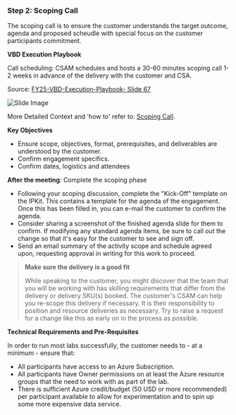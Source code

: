 <!--- Scoping ---> 
<!--- file last updated: 20241031 --->

### Step 2: Scoping Call

The scoping call is to ensure the customer understands the target outcome, agenda and proposed scheudle with special focus on the customer participants commitment.

**VBD Execution Playbook**

Call scheduling: CSAM schedules and hosts a 30-60 minutes scoping call 1-2 weeks in advance of the delivery with the customer and CSA.

Source: [FY25-VBD-Execution-Playbook- Slide 67](http://aka.ms/vbd)

![Slide Image](~/VBD-FY24/media/VBD_PreScoping-Scoping.png) 

More Detailed Context and 'how to' refer to: [Scoping Call](https://eng.ms/docs/microsoft-customer-partner-solutions-mcaps/customer-experience-and-support/asd-management/og-management/ppe-common-resource-center/shareddocuments/deliveryexcellence/customer-scoping).

<!--- replace direct link with aka link --->

**Key Objectives**

- Ensure scope, objectives, format, prerequisites, and deliverables are understood by the customer.
- Confirm engagement specifics.
- Confirm dates, logistics and attendees

**After the meeting**:  Complete the scoping phase 
- Following your scoping discussion, complete the "Kick-Off" template on the IPKit. This contains a template for the agenda of the engagement. Once this has been filled in, you can e-mail the customer to confirm the agenda. 
- Consider sharing a screenshot of the finished agenda slide for them to confirm. If modifying any standard agenda items, be sure to call out the change so that it's easy for the customer to see and sign off.
- Send an email summary of the activity scope and schedule agreed upon, requesting approval in writing for this work to proceed.

>**Make sure the delivery is a good fit**
>
> While speaking to the customer, you might discover that the team that you will be working with has skilling requirements that differ from the delivery or delivery SKU(s) booked. The customer's CSAM can help you re-scope this delivery if necessary. It is their responsibility to position and resource deliveries as necessary. Try to raise a request for a change like this as early on in the process as possible.

**Technical Requirements and Pre-Requisites**
<!---  Requriments will change depending on the lab type.  we should make several options depending on the lab delivery --->

In order to run most labs successfully, the customer needs to - at a minimum - ensure that:
- All participants have access to an Azure Subscription.
- All participants have Owner permissions on at least the Azure resource groups that the need to work with as part of the lab.
- There is sufficient Azure credit/budget (50 USD or more recommended) per participant available to allow for experimentation and to spin up some more expensive data service.
